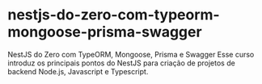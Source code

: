 # nestjs-do-zero-com-typeorm-mongoose-prisma-swagger
NestJS do Zero com TypeORM, Mongoose, Prisma e Swagger Esse curso introduz os principais pontos do NestJS para criação de projetos de backend Node.js, Javascript e Typescript.

